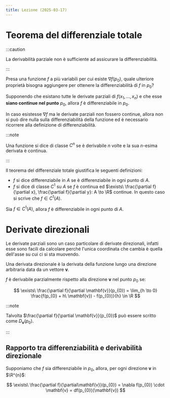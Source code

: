 ```yaml
---
title: Lezione (2025-03-17)
---
```


# Teorema del differenziale totale

:::caution

La derivabilità parziale non è sufficiente ad assicurare la differenziabilità.

:::

Presa una funzione $f$ a più variabili per cui esiste $\nabla f(p_{0})$, quale
ulteriore proprietà bisogna aggiungere per ottenere la differenziabilità di $f$
in $p_{0}$?

Supponendo che esistano tutte le derivate parziali di $f(x_{1}, \ldots, x_{n})$
e che esse **siano continue nel punto** $p_{0}$, allora $f$ è differenziabile in
$p_{0}$.

In caso esistesse $\nabla f$ ma le derivate parziali non fossero continue,
allora non si può dire nulla sulla differenziabilità della funzione ed è
necessario ricorrere alla definizione di differenziabilità.

:::note

Una funzione si dice di classe $C^{n}$ se è derivabile $n$ volte e la sua
$n$-esima derivata è continua.

:::

Il teorema del differenziale totale giustifica le seguenti definizioni:

- $f$ si dice differenziabile in $A$ se è differenziabile in ogni punto di $A$.
- $f$ si dice di classe $C^{1}$ su $A$ se $f$ è continua ed
  $\exists\ \frac{\partial f}{\partial x}, \frac{\partial f}{\partial y}: A \to \R$
  continue. In questo caso si scrive che $f \in C^{1}(A)$.

Sia $f \in C^{1}(A)$, allora $f$ è differenziabile in ogni punto di $A$.

# Derivate direzionali

Le derivate parziali sono un caso particolare di derivate direzionali, infatti
esse sono facili da calcolare perché l'unica coordinata che cambia è quella
dell'asse su cui ci si sta muovendo.

Una derivata direzionale è la derivata della funzione lungo una direzione
arbitraria data da un vettore $\mathbf{v}$.

$f$ è derivabile parzialmente rispetto alla direzione $\mathbf{v}$ nel punto
$p_{0}$ se:

$$
\exists\ \frac{\partial f}{\partial \mathbf{v}}(p_{0}) = \lim_{h \to 0} \frac{f(p_{0} + h\ \mathbf{v}) - f(p_{0})}{h} \in \R
$$

:::note

Talvolta $\frac{\partial f}{\partial \mathbf{v}}(p_{0})$ può essere scritto come
$D_{\mathbf{v}}(p_{0})$.

:::

## Rapporto tra differenziabilità e derivabilità direzionale

Supponiamo che $f$ sia differenziabile in $p_{0}$, allora, per ogni direzione
$\mathbf{v}$ in $\R^{n}$:

$$
\exists\ \frac{\partial f}{\partial\mathbf{v}}(p_{0}) = \nabla f(p_{0}) \cdot \mathbf{v} = df(p_{0})(\mathbf{v})
$$
